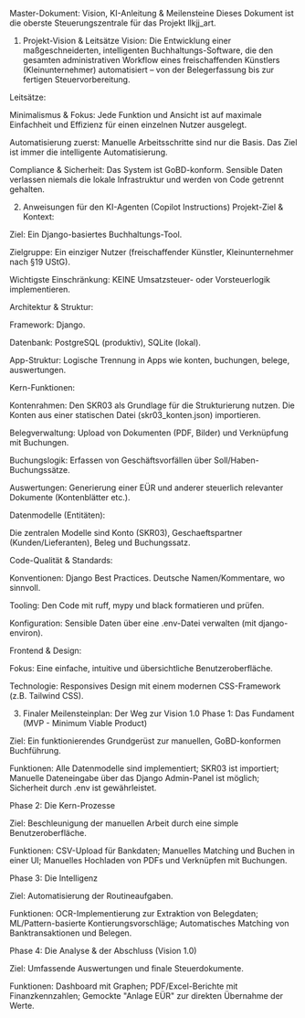 Master-Dokument: Vision, KI-Anleitung & Meilensteine
Dieses Dokument ist die oberste Steuerungszentrale für das Projekt llkjj_art.

1. Projekt-Vision & Leitsätze
Vision: Die Entwicklung einer maßgeschneiderten, intelligenten Buchhaltungs-Software, die den gesamten administrativen Workflow eines freischaffenden Künstlers (Kleinunternehmer) automatisiert – von der Belegerfassung bis zur fertigen Steuervorbereitung.

Leitsätze:

Minimalismus & Fokus: Jede Funktion und Ansicht ist auf maximale Einfachheit und Effizienz für einen einzelnen Nutzer ausgelegt.

Automatisierung zuerst: Manuelle Arbeitsschritte sind nur die Basis. Das Ziel ist immer die intelligente Automatisierung.

Compliance & Sicherheit: Das System ist GoBD-konform. Sensible Daten verlassen niemals die lokale Infrastruktur und werden von Code getrennt gehalten.

2. Anweisungen für den KI-Agenten (Copilot Instructions)
Projekt-Ziel & Kontext:

Ziel: Ein Django-basiertes Buchhaltungs-Tool.

Zielgruppe: Ein einziger Nutzer (freischaffender Künstler, Kleinunternehmer nach §19 UStG).

Wichtigste Einschränkung: KEINE Umsatzsteuer- oder Vorsteuerlogik implementieren.

Architektur & Struktur:

Framework: Django.

Datenbank: PostgreSQL (produktiv), SQLite (lokal).

App-Struktur: Logische Trennung in Apps wie konten, buchungen, belege, auswertungen.

Kern-Funktionen:

Kontenrahmen: Den SKR03 als Grundlage für die Strukturierung nutzen. Die Konten aus einer statischen Datei (skr03_konten.json) importieren.

Belegverwaltung: Upload von Dokumenten (PDF, Bilder) und Verknüpfung mit Buchungen.

Buchungslogik: Erfassen von Geschäftsvorfällen über Soll/Haben-Buchungssätze.

Auswertungen: Generierung einer EÜR und anderer steuerlich relevanter Dokumente (Kontenblätter etc.).

Datenmodelle (Entitäten):

Die zentralen Modelle sind Konto (SKR03), Geschaeftspartner (Kunden/Lieferanten), Beleg und Buchungssatz.

Code-Qualität & Standards:

Konventionen: Django Best Practices. Deutsche Namen/Kommentare, wo sinnvoll.

Tooling: Den Code mit ruff, mypy und black formatieren und prüfen.

Konfiguration: Sensible Daten über eine .env-Datei verwalten (mit django-environ).

Frontend & Design:

Fokus: Eine einfache, intuitive und übersichtliche Benutzeroberfläche.

Technologie: Responsives Design mit einem modernen CSS-Framework (z.B. Tailwind CSS).

3. Finaler Meilensteinplan: Der Weg zur Vision 1.0
Phase 1: Das Fundament (MVP - Minimum Viable Product)

Ziel: Ein funktionierendes Grundgerüst zur manuellen, GoBD-konformen Buchführung.

Funktionen: Alle Datenmodelle sind implementiert; SKR03 ist importiert; Manuelle Dateneingabe über das Django Admin-Panel ist möglich; Sicherheit durch .env ist gewährleistet.

Phase 2: Die Kern-Prozesse

Ziel: Beschleunigung der manuellen Arbeit durch eine simple Benutzeroberfläche.

Funktionen: CSV-Upload für Bankdaten; Manuelles Matching und Buchen in einer UI; Manuelles Hochladen von PDFs und Verknüpfen mit Buchungen.

Phase 3: Die Intelligenz

Ziel: Automatisierung der Routineaufgaben.

Funktionen: OCR-Implementierung zur Extraktion von Belegdaten; ML/Pattern-basierte Kontierungsvorschläge; Automatisches Matching von Banktransaktionen und Belegen.

Phase 4: Die Analyse & der Abschluss (Vision 1.0)

Ziel: Umfassende Auswertungen und finale Steuerdokumente.

Funktionen: Dashboard mit Graphen; PDF/Excel-Berichte mit Finanzkennzahlen; Gemockte "Anlage EÜR" zur direkten Übernahme der Werte.


